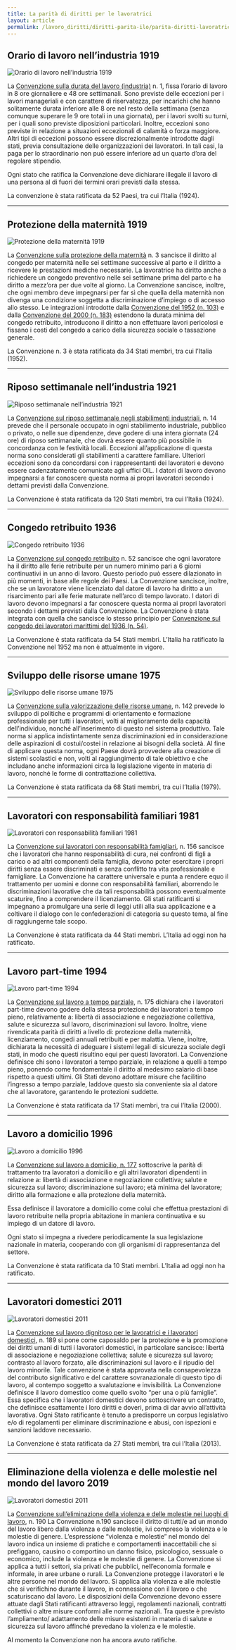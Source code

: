 ```yaml
---
title: La parità di diritti per le lavoratrici
layout: article
permalink: /lavoro_diritti/diritti-parita-ilo/parita-diritti-lavoratrici
---
```


## Orario di lavoro nell’industria 1919

![Orario di lavoro nell’industria 1919](../../images/lavoro_diritti/parita-diritti-lavoratrici/orario-lavoro-industria.jpg)


La [Convenzione sulla durata del lavoro (industria)](https://www.ilo.org/dyn/normlex/en/f?p=NORMLEXPUB:12100:0::NO::P12100_ILO_CODE:C001) n. 1, fissa l’orario di lavoro in 8 ore giornaliere e 48 ore settimanali. Sono previste delle eccezioni per i lavori manageriali e con carattere di riservatezza, per incarichi che hanno solitamente durata inferiore alle 8 ore nel resto della settimana (senza comunque superare le 9 ore totali in una giornata), per i lavori svolti su turni, per i quali sono previste diposizioni particolari. Inoltre, eccezioni sono previste in relazione a situazioni eccezionali di calamità o forza maggiore. Altri tipi di eccezioni possono essere discrezionalmente introdotte dagli stati, previa consultazione delle organizzazioni dei lavoratori. In tali casi, la paga per lo straordinario non può essere inferiore ad un quarto d’ora del regolare stipendio.

Ogni stato che ratifica la Convenzione deve dichiarare illegale il lavoro di una persona al di fuori dei termini orari previsti dalla stessa. 

La convenzione è stata ratificata da 52 Paesi, tra cui l’Italia (1924).


---

## Protezione della maternità 1919

![Protezione della maternità 1919](../../images/lavoro_diritti/parita-diritti-lavoratrici/protezione-maternita.jpg)

La [Convenzione sulla protezione della maternità](https://www.ilo.org/dyn/normlex/en/f?p=NORMLEXPUB:12100:0::NO:12100:P12100_INSTRUMENT_ID:312148:NO) n. 3 sancisce il diritto al congedo per maternità nelle sei settimane successive al parto e il diritto a ricevere le prestazioni mediche necessarie. La lavoratrice ha diritto anche a richiedere un congedo preventivo nelle sei settimane prima del parto e ha diritto a mezz’ora per due volte al giorno. La Convenzione sancisce, inoltre, che ogni membro deve impegnarsi per far sì che quella della maternità non divenga una condizione soggetta a discriminazione d’impiego o di accesso allo stesso. Le integrazioni introdotte dalla [Convenzione del 1952 (n. 103)](https://www.ilo.org/dyn/normlex/en/f?p=NORMLEXPUB:12100:0::NO:12100:P12100_INSTRUMENT_ID:312298:NO) e dalla [Convenzione del 2000 (n. 183)](https://www.ilo.org/rome/norme-del-lavoro-e-documenti/WCMS_152284/lang--it/index.htm) estendono la durata minima del congedo retribuito, introducono il diritto a non effettuare lavori pericolosi e fissano i costi del congedo a carico della sicurezza sociale o tassazione generale. 

La Convenzione n. 3 è stata ratificata da 34 Stati membri, tra cui l’Italia (1952).



---

## Riposo settimanale nell’industria 1921

![Riposo settimanale nell’industria 1921](../../images/lavoro_diritti/parita-diritti-lavoratrici/riposo-settimanale-industria.jpg)

La [Convenzione sul riposo settimanale negli stabilimenti industriali](https://www.ilo.org/wcmsp5/groups/public/---europe/---ro-geneva/---ilo-rome/documents/normativeinstrument/wcms_153847.pdf), n. 14 prevede che il personale occupato in ogni stabilimento industriale, pubblico o privato, o nelle sue dipendenze, deve godere di una intera giornata (24 ore) di riposo settimanale, che dovrà essere quanto più possibile in concordanza con le festività locali. Eccezioni all’applicazione di questa norma sono considerati gli stabilimenti a carattere familiare. Ulteriori eccezioni sono da concordarsi con i rappresentanti dei lavoratori e devono essere cadenzatamente comunicate agli uffici OIL. I datori di lavoro devono impegnarsi a far conoscere questa norma ai propri lavoratori secondo i dettami previsti dalla Convenzione. 

La Convenzione è stata ratificata da 120 Stati membri, tra cui l’Italia (1924).


---

## Congedo retribuito 1936

![Congedo retribuito 1936](../../images/lavoro_diritti/parita-diritti-lavoratrici/congedo-retribuito.jpg)

La [Convenzione sul congedo retribuito](https://www.ilo.org/dyn/normlex/en/f?p=NORMLEXPUB:12100:0::NO:12100:P12100_INSTRUMENT_ID:312197:NO) n. 52 sancisce che ogni lavoratore ha il diritto alle ferie retribuite per un numero minimo pari a 6 giorni continuativi in un anno di lavoro. Questo periodo può essere dilazionato in più momenti, in base alle regole dei Paesi. La Convenzione sancisce, inoltre, che se un lavoratore viene licenziato dal datore di lavoro ha diritto a un risarcimento pari alle ferie maturate nell’arco di tempo lavorato. I datori di lavoro devono impegnarsi a far conoscere questa norma ai propri lavoratori secondo i dettami previsti dalla Convenzione. La Convenzione è stata integrata con quella che sancisce lo stesso principio per [Convenzione sul congedo dei lavoratori marittimi del 1936 (n. 54)](https://www.ilo.org/dyn/normlex/en/f?p=NORMLEXPUB:12100:0::NO:12100:P12100_INSTRUMENT_ID:312199:NO).

La Convenzione è stata ratificata da 54 Stati membri. L’Italia ha ratificato la Convenzione nel 1952 ma non è attualmente in vigore.


---

## Sviluppo delle risorse umane 1975

![Sviluppo delle risorse umane 1975](../../images/lavoro_diritti/parita-diritti-lavoratrici/sviluppo-risorse-umane.jpg)

La [Convenzione sulla valorizzazione delle risorse umane](https://www.ilo.org/wcmsp5/groups/public/---europe/---ro-geneva/---ilo-rome/documents/normativeinstrument/wcms_153190.pdf), n. 142 prevede lo sviluppo di politiche e programmi di orientamento e formazione professionale per tutti i lavoratori, volti al miglioramento della capacità dell’individuo, nonché all’inserimento di questo nel sistema produttivo. Tale norma si applica indistintamente senza discriminazioni ed in considerazione delle aspirazioni di costui/costei in relazione ai bisogni della società. Al fine di applicare questa norma, ogni Paese dovrà provvedere alla creazione di sistemi scolastici e non, volti al raggiungimento di tale obiettivo e che includano anche informazioni circa la legislazione vigente in materia di lavoro, nonché le forme di contrattazione collettiva.

La Convenzione è stata ratificata da 68 Stati membri, tra cui l’Italia (1979).


---

## Lavoratori con responsabilità familiari 1981

![Lavoratori con responsabilità familiari 1981](../../images/lavoro_diritti/parita-diritti-lavoratrici/lavoratori-responsabilita-familiari.jpg)

La [Convenzione sui lavoratori con responsabilità famigliari](https://www.ilo.org/dyn/normlex/en/f?p=NORMLEXPUB:12100:0::NO:12100:P12100_INSTRUMENT_ID:312301:NO), n. 156 sancisce che i lavoratori che hanno responsabilità di cura, nei confronti di figli a carico o ad altri componenti della famiglia, devono poter esercitare i propri diritti senza essere discriminati e senza conflitto tra vita professionale e famigliare. La Convenzione ha carattere universale e punta a rendere equo il trattamento per uomini e donne con responsabilità familiari, aborrendo le discriminazioni lavorative che da tali responsabilità possono eventualmente scaturire, fino a comprendere il licenziamento. Gli stati ratificanti si impegnano a promulgare una serie di leggi utili alla sua applicazione e a coltivare il dialogo con le confederazioni di categoria su questo tema, al fine di raggiungerne tale scopo.

La Convenzione è stata ratificata da 44 Stati membri. L’Italia ad oggi non ha ratificato.


---

## Lavoro part-time 1994

![Lavoro part-time 1994](../../images/lavoro_diritti/parita-diritti-lavoratrici/lavoro-part-time.jpg)

La [Convenzione sul lavoro a tempo parziale](https://www.ilo.org/wcmsp5/groups/public/---europe/---ro-geneva/---ilo-rome/documents/normativeinstrument/wcms_185064.pdf), n. 175 dichiara che i lavoratori part-time devono godere della stessa protezione dei lavoratori a tempo pieno, relativamente a: libertà di associazione e negoziazione collettiva, salute e sicurezza sul lavoro, discriminazioni sul lavoro. Inoltre, viene rivendicata parità di diritti a livello di: protezione della maternità, licenziamento, congedi annuali retribuiti e per malattia. Viene, inoltre, dichiarata la necessità di adeguare i sistemi legali di sicurezza sociale degli stati, in modo che questi risultino equi per questi lavoratori. La Convenzione definisce chi sono i lavoratori a tempo parziale, in relazione a quelli a tempo pieno, ponendo come fondamentale il diritto al medesimo salario di base rispetto a questi ultimi. Gli Stati devono adottare misure che facilitino l’ingresso a tempo parziale, laddove questo sia conveniente sia al datore che al lavoratore, garantendo le protezioni suddette.

La Convenzione è stata ratificata da 17 Stati membri, tra cui l’Italia (2000).

---

## Lavoro a domicilio 1996

![Lavoro a domicilio 1996](../../images/lavoro_diritti/parita-diritti-lavoratrici/lavoro-a-domicilio.jpg)

La [Convenzione sul lavoro a domicilio, n. 177](https://www.ilo.org/dyn/normlex/en/f?p=NORMLEXPUB:12100:0::NO:12100:P12100_INSTRUMENT_ID:312322:NO) sottoscrive la parità di trattamento tra lavoratori a domicilio e gli altri lavoratori dipendenti in relazione a: libertà di associazione e negoziazione collettiva; salute e sicurezza sul lavoro; discriminazione sul lavoro; età minima del lavoratore;  diritto alla formazione e alla protezione della maternità.

Essa definisce il lavoratore a domicilio come colui che effettua prestazioni di lavoro retribuite nella propria abitazione in maniera continuativa e su impiego di un datore di lavoro. 

Ogni stato si impegna a rivedere periodicamente la sua legislazione nazionale in materia, cooperando con gli organismi di rappresentanza del settore.

La Convenzione è stata ratificata da 10 Stati membri. L’Italia ad oggi non ha ratificato.


---

## Lavoratori domestici 2011

![Lavoratori domestici 2011](../../images/lavoro_diritti/parita-diritti-lavoratrici/lavoratori-domestici.jpg)

La [Convenzione sul lavoro dignitoso per le lavoratrici e i lavoratori domestici](https://www.ilo.org/wcmsp5/groups/public/---europe/---ro-geneva/---ilo-rome/documents/normativeinstrument/wcms_157904.pdf), n. 189 si pone come caposaldo per la protezione e la promozione dei diritti umani di tutti i lavoratori domestici, in particolare sancisce: libertà di associazione e negoziazione collettiva; salute e sicurezza sul lavoro; contrasto al lavoro forzato, alle discriminazioni sul lavoro e il ripudio del lavoro minorile. Tale convenzione è stata approvata nella consapevolezza del contributo significativo e del carattere sovranazionale di questo tipo di lavoro, al contempo soggetto a svalutazione e invisibilità. La Convenzione definisce il lavoro domestico come quello svolto “per una o più famiglie”. Essa specifica che i lavoratori domestici devono sottoscrivere un contratto, che definisce esattamente i loro diritti e doveri, prima di dar avvio all’attività lavorativa. Ogni Stato ratificante è tenuto a predisporre un corpus legislativo e/o di regolamenti per eliminare discriminazione e abusi, con ispezioni e sanzioni laddove necessario.

La Convenzione è stata ratificata da 27 Stati membri, tra cui l’Italia (2013).

---

## Eliminazione della violenza e delle molestie nel mondo del lavoro 2019

![Lavoratori domestici 2011](../../images/lavoro_diritti/parita-diritti-lavoratrici/violenze-sul-lavoro.jpg)

La [Convenzione sull’eliminazione della violenza e delle molestie nei luoghi di lavoro](https://www.ilo.org/wcmsp5/groups/public/---europe/---ro-geneva/---ilo-rome/documents/normativeinstrument/wcms_713379.pdf), n. 190 La Convenzione n.190 sancisce il diritto di tutti/e ad un mondo del lavoro libero dalla violenza e dalle molestie, ivi compreso la violenza e le molestie di genere. L’espressione “violenza e molestie” nel mondo del lavoro indica un insieme di pratiche e comportamenti inaccettabili che si prefiggano, causino o comportino un danno fisico, psicologico, sessuale o economico, include la violenza e le molestie di genere. La Convenzione si applica a tutti i settori, sia privati che pubblici, nell’economia formale e informale, in aree urbane o rurali. La Convenzione protegge i lavoratori e le altre persone nel mondo del lavoro. Si applica alla violenza e alle molestie che si verifichino durante il lavoro, in connessione con il lavoro o che scaturiscano dal lavoro. Le disposizioni della Convenzione devono essere attuate dagli Stati ratificanti attraverso leggi, regolamenti nazionali, contratti collettivi o altre misure conformi alle norme nazionali. Tra queste è previsto l’ampliamento/ adattamento delle misure esistenti in materia di salute e sicurezza sul lavoro affinché prevedano la violenza e le molestie.

Al momento la Convenzione non ha ancora avuto ratifiche. 
